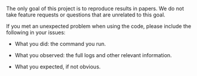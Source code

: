 The only goal of this project is to reproduce results in papers.
We do not take feature requests or questions that are unrelated to this goal.

If you met an unexpected problem when using the code,
please include the following in your issues:

* What you did: the command you run.

* What you observed: the full logs and other relevant information.

* What you expected, if not obvious.

